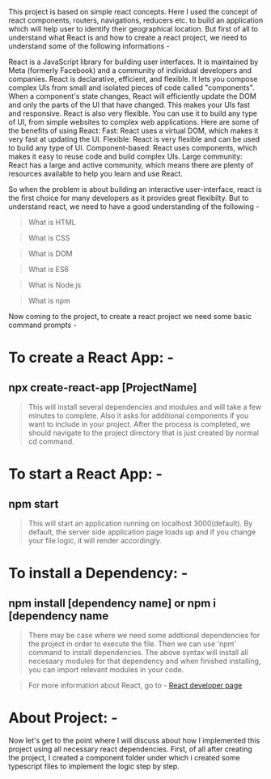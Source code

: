This project is based on simple react concepts. Here I used the concept of react components, routers, navigations, reducers etc. to build an application which will help user to identify their geographical location. But first of all to understand what React is and how to create a react project, we need to understand some of the following informations - 

React is a JavaScript library for building user interfaces. It is maintained by Meta (formerly Facebook) and a community of individual developers and companies.
React is declarative, efficient, and flexible. It lets you compose complex UIs from small and isolated pieces of code called "components".
When a component's state changes, React will efficiently update the DOM and only the parts of the UI that have changed. This makes your UIs fast and responsive.
React is also very flexible. You can use it to build any type of UI, from simple websites to complex web applications.
Here are some of the benefits of using React:
  Fast: React uses a virtual DOM, which makes it very fast at updating the UI.
  Flexible: React is very flexible and can be used to build any type of UI.
  Component-based: React uses components, which makes it easy to reuse code and build complex UIs.
  Large community: React has a large and active community, which means there are plenty of resources available to help you learn and use React.

So when the problem is about building an interactive user-interface, react is the first choice for many developers as it provides great flexibilty. But to understand react, we need to have a good understanding of the following - 
> What is HTML

> What is CSS

> What is DOM

> What is ES6

> What is Node.js

> What is npm

Now coming to the project, to create a react project we need some basic command prompts - 
# To create a React App: - 
## npx create-react-app [ProjectName]

> This will install several dependencies and modules and will take a few minutes to complete. Also it asks for additional components if you want to include in your project. After the process is completed, we should navigate to the project directory that is just created by normal cd command.

# To start a React App: - 
## npm start

> This will start an application running on localhost 3000(default). By default, the server side application page loads up and if you change your file logic, it will render accordingly.

# To install a Dependency: - 
## npm install [dependency name] or npm i [dependency name

>There may be case where we need some addtional dependencies for the project in order to execute the file. Then we can use 'npm' command to install dependencies. The above syntax will install all necesaary modules for that dependency and when finished installing, you can import relevant modules in your code. 

> For more information about React, go to - [React developer page](https://react.dev)

# About Project: -
Now let's get to the point where I will discuss about how I implemented this project using all necessary react dependencies. First, of all after creating the project, I created a component folder under which i created some typescript files to implement the logic step by step. 
